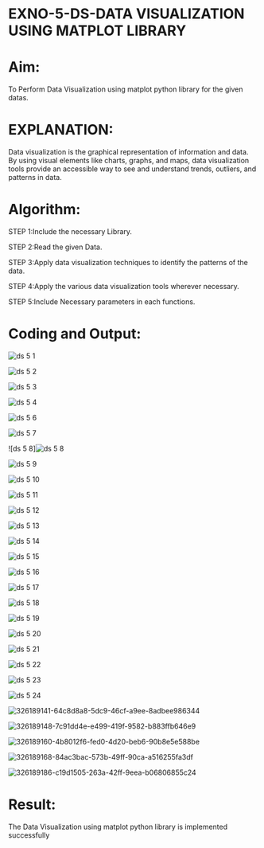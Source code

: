 # EXNO-5-DS-DATA VISUALIZATION USING MATPLOT LIBRARY

# Aim:
  To Perform Data Visualization using matplot python library for the given datas.

# EXPLANATION:
Data visualization is the graphical representation of information and data. By using visual elements like charts, graphs, and maps, data visualization tools provide an accessible way to see and understand trends, outliers, and patterns in data.

# Algorithm:
STEP 1:Include the necessary Library.

STEP 2:Read the given Data.

STEP 3:Apply data visualization techniques to identify the patterns of the data.

STEP 4:Apply the various data visualization tools wherever necessary.

STEP 5:Include Necessary parameters in each functions.

# Coding and Output:

![ds 5 1](https://github.com/maha712/EXNO-5-DS/assets/121156360/61dcbf5f-33d4-4a74-93b4-e3c476598ee9)

![ds 5 2](https://github.com/maha712/EXNO-5-DS/assets/121156360/3559fd71-7c69-4a6a-aa2d-990568b0512b)

![ds 5 3](https://github.com/maha712/EXNO-5-DS/assets/121156360/c45dbff3-7955-4bb6-90b9-d872a7edcc9a)

![ds 5 4](https://github.com/maha712/EXNO-5-DS/assets/121156360/2ee4ae85-0bf8-4868-b367-8037f6025ccd)

![ds 5 6](https://github.com/maha712/EXNO-5-DS/assets/121156360/b26fa67e-625d-4b0a-925d-dfd5787fa6eb)

![ds 5 7](https://github.com/maha712/EXNO-5-DS/assets/121156360/5a215aaf-e948-486c-afb0-2d8bbcd79ef2)

![ds 5 8]![ds 5 8](https://github.com/maha712/EXNO-5-DS/assets/121156360/5d55dc62-54a2-4617-af62-1d6446402ff9)

![ds 5 9](https://github.com/maha712/EXNO-5-DS/assets/121156360/32155b01-4bb7-44a2-9b6b-84fa421ed0ec)

![ds 5 10](https://github.com/maha712/EXNO-5-DS/assets/121156360/83e2d7b0-44ed-491d-b4e4-fe02d7beaaa0)

![ds 5 11](https://github.com/maha712/EXNO-5-DS/assets/121156360/128acdde-2c9e-42bb-8b14-da5b57b20ad1)

![ds 5 12](https://github.com/maha712/EXNO-5-DS/assets/121156360/e9165e61-d1af-49ca-9e9b-52b21a44beb5)

![ds 5 13](https://github.com/maha712/EXNO-5-DS/assets/121156360/b24725ca-7007-4a55-a89c-10bc40841167)

![ds 5 14](https://github.com/maha712/EXNO-5-DS/assets/121156360/5bbd9c28-85e3-466f-8bb5-3a171cdd30b8)

![ds 5 15](https://github.com/maha712/EXNO-5-DS/assets/121156360/dfc983c5-e195-43d3-b711-3f23595a94a5)

![ds 5 16](https://github.com/maha712/EXNO-5-DS/assets/121156360/aec379b9-cb5b-4990-ab82-1e929ea333ab)

![ds 5 17](https://github.com/maha712/EXNO-5-DS/assets/121156360/d66223f3-6212-452f-bbf8-8a45421c436f)

![ds 5 18](https://github.com/maha712/EXNO-5-DS/assets/121156360/601ff386-c1c8-4ffd-b983-c12cf3ebd55c)

![ds 5 19](https://github.com/maha712/EXNO-5-DS/assets/121156360/2f70a698-c355-4a21-b1b9-db8f9cf68bfc)

![ds 5 20](https://github.com/maha712/EXNO-5-DS/assets/121156360/f7270b6c-bdb8-4f95-9291-dcd9079cdd43)

![ds 5 21](https://github.com/maha712/EXNO-5-DS/assets/121156360/d9bb2211-487f-46cd-b59b-7c2a6de3f54d)

![ds 5 22](https://github.com/maha712/EXNO-5-DS/assets/121156360/1fc10577-d09a-4b54-be6d-697519df1d03)

![ds 5 23](https://github.com/maha712/EXNO-5-DS/assets/121156360/87cfd616-44db-49c4-8037-3d71cb6f3977)

![ds 5 24](https://github.com/maha712/EXNO-5-DS/assets/121156360/6107fb22-fb67-4aed-b59e-532c360fb5f1)

![326189141-64c8d8a8-5dc9-46cf-a9ee-8adbee986344](https://github.com/maha712/EXNO-5-DS/assets/121156360/e0641e24-56cf-43ee-9e80-9a1acab7282f)

![326189148-7c91dd4e-e499-419f-9582-b883ffb646e9](https://github.com/maha712/EXNO-5-DS/assets/121156360/adb23ecd-3d89-4da6-9e1a-f121b60f3d2f)

![326189160-4b8012f6-fed0-4d20-beb6-90b8e5e588be](https://github.com/maha712/EXNO-5-DS/assets/121156360/e287b81d-5607-4609-b4f2-244643f486b7)

![326189168-84ac3bac-573b-49ff-90ca-a516255fa3df](https://github.com/maha712/EXNO-5-DS/assets/121156360/bdf7a186-eeef-4a5c-a32d-cfd7f091e700)

![326189186-c19d1505-263a-42ff-9eea-b06806855c24](https://github.com/maha712/EXNO-5-DS/assets/121156360/2708cfb9-e2b5-4b5d-a2e7-43886da88b40)

# Result:
The Data Visualization using matplot python library is implemented successfully
